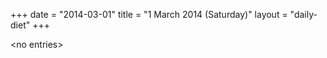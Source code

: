 +++
date = "2014-03-01"
title = "1 March 2014 (Saturday)"
layout = "daily-diet"
+++


\<no entries\>
